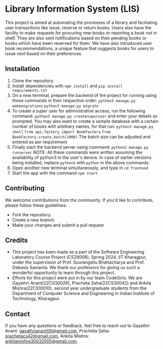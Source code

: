 # Library Information System (LIS)

This project is aimed at automating the processes of a library and faciliating user transactions like issue, reserve or return books. Users also have the facility to make requests for procuring new books or reporting a book not in shelf. They are also sent notifications based on their pending books or books which have been reserved for them. We have also introduced user book recommendations, a unique feature that suggests books for users to issue next based on their preferences.

## Installation

1. Clone the repository.
2. Install dependencies with `npm install` and `pip install requirements.txt`
3. On a new terminal, prepare the backend of the project for running using these commands in their respective order:
                                `python3 manage.py makemigrations`
                                `python3 manage.py migrate`
4. To create a super user for administrative access, run the following command:
                                `python3 manage.py createsuperuser`
    and enter your details as prompted. You may also want to create a sample database with a certain number of books with arbitrary names, for that run:
                                `python3 manage.py shell`
                                `from api.factory import BookFactory`
                                `from BookFactory.create_batch(1000)`
    The batch size can be adjusted and entered as per requirement
5. Finally start the backend server using command:
                                `python3 manage.py runserver`
    NOTE: All these commands were written assuming the availability of python3 in the user's device. In case of earlier versions being installed, replace `python3` with `python` in the above commands.
6. Open another new terminal simultaneously, and type in `cd frontend`
7. Start the app with the command `npm start`

## Contributing

We welcome contributions from the community. If you'd like to contribute, please follow these guidelines:
- Fork the repository.
- Create a new branch.
- Make your changes and submit a pull request.

## Credits

- This project has been made as a part of the Software Engineering Laboratory Course Project (CS29006), Spring 2024, IIT Kharagpur, under the supervision of Prof. Sourangshu Bhattacharya and Prof. Debasis Samanta. We thank our professors for giving us such a wonderful opportunity to learn through this project.
- Efforts for this project were put in by our team CodeGirls. We are Gayathri Anant(22CS30026), Pracheta Saha(22CS30042) and Ankita Mishra(22CS10010), second year undergraduate students from the Department of Computer Science and Engineering in Indian Institute of Technology, Kharagpur.

## Contact

If you have any questions or feedback, feel free to reach out to Gayathri Anant: gayathrianant05@gmail.com, Pracheta Saha: prachetacs42@gmail.com, Ankita Mishra: ankitamishra30032005@gmail.com.
